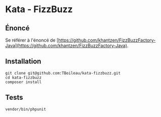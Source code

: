 # Kata - FizzBuzz

## Énoncé
Se référer à l'énoncé de [https://github.com/khantzen/FizzBuzzFactory-Java](https://github.com/khantzen/FizzBuzzFactory-Java).

## Installation
```
git clone git@github.com:TBoileau/kata-fizzbuzz.git
cd kata-fizzbuzz
composer install
```

## Tests
```
vendor/bin/phpunit
```
